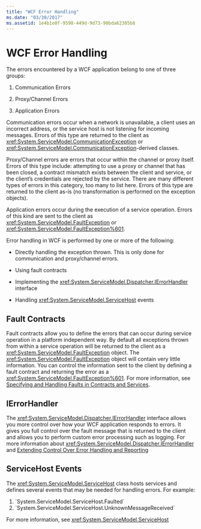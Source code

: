 ```yaml
---
title: "WCF Error Handling"
ms.date: "03/30/2017"
ms.assetid: 1e4b1e0f-9598-449d-9d73-90bda62305b8
---
```

# WCF Error Handling
The errors encountered by a WCF application belong to one of three groups:  
  
1. Communication Errors  
  
2. Proxy/Channel Errors  
  
3. Application Errors  
  
 Communication errors occur when a network is unavailable, a client uses an incorrect address, or the service host is not listening for incoming messages. Errors of this type are returned to the client as <xref:System.ServiceModel.CommunicationException> or <xref:System.ServiceModel.CommunicationException>-derived classes.  
  
 Proxy/Channel errors are errors that occur within the channel or proxy itself. Errors of this type include: attempting to use a proxy or channel that has been closed, a contract mismatch exists between the client and service, or the client’s credentials are rejected by the service. There are many different types of errors in this category, too many to list here. Errors of this type are returned to the client as-is (no transformation is performed on the exception objects).  
  
 Application errors occur during the execution of a service operation. Errors of this kind are sent to the client as <xref:System.ServiceModel.FaultException> or <xref:System.ServiceModel.FaultException%601>.  
  
 Error handling in WCF is performed by one or more of the following:  
  
- Directly handling the exception thrown. This is only done for communication and proxy/channel errors.  
  
- Using fault contracts  
  
- Implementing the <xref:System.ServiceModel.Dispatcher.IErrorHandler> interface  
  
- Handling <xref:System.ServiceModel.ServiceHost> events  
  
## Fault Contracts  
 Fault contracts allow you to define the errors that can occur during service operation in a platform independent way. By default all exceptions thrown from within a service operation will be returned to the client as a <xref:System.ServiceModel.FaultException> object. The <xref:System.ServiceModel.FaultException> object will contain very little information. You can control the information sent to the client by defining a fault contract and returning the error as a <xref:System.ServiceModel.FaultException%601>. For more information, see [Specifying and Handling Faults in Contracts and Services](../../../docs/framework/wcf/specifying-and-handling-faults-in-contracts-and-services.md).  
  
## IErrorHandler  
 The <xref:System.ServiceModel.Dispatcher.IErrorHandler> interface allows you more control over how your WCF application responds to errors.  It gives you full control over the fault message that is returned to the client and allows you to perform custom error processing such as logging.  For more information about <xref:System.ServiceModel.Dispatcher.IErrorHandler> and [Extending Control Over Error Handling and Reporting](../../../docs/framework/wcf/samples/extending-control-over-error-handling-and-reporting.md)  
  
## ServiceHost Events  
 The <xref:System.ServiceModel.ServiceHost> class hosts services and defines several events that may be needed for handling errors. For example:  
  
1. <!--zz <xref:System.ServiceModel.ServiceHost.Faulted>-->  `System.ServiceModel.ServiceHost.Faulted`
  
2. <!--zz  <xref:System.ServiceModel.ServiceHost.UnknownMessageReceived>  --> `System.ServiceModel.ServiceHost.UnknownMessageReceived`
  
 For more information, see <xref:System.ServiceModel.ServiceHost>
